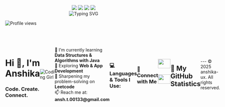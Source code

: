 <div align="center">
  <img src="https://raw.githubusercontent.com/PokeAPI/sprites/master/sprites/pokemon/other/showdown/25.gif" width="90"/>
  <img src="https://raw.githubusercontent.com/PokeAPI/sprites/master/sprites/pokemon/other/showdown/6.gif" width="90"/>
  <img src="https://raw.githubusercontent.com/PokeAPI/sprites/master/sprites/pokemon/other/showdown/9.gif" width="90"/>
  <img src="https://raw.githubusercontent.com/PokeAPI/sprites/master/sprites/pokemon/other/showdown/1.gif" width="90"/>
</div>

<div align="center">
  <img src="https://readme-typing-svg.herokuapp.com?font=Fira+Code&size=30&pause=1000&color=FFD700&background=FF000000&center=true&vCenter=true&width=600&lines=Gotta+Code+%27Em+All!;Pokemon+Trainer+%26+Developer;Catching+Bugs+%26+Pokemon!" alt="Typing SVG" />
</div>
<p align="left">
  <img src="https://komarev.com/ghpvc/?username=anshika-ux&label=Profile%20views&color=0e75b6&style=flat" alt="Profile views" />
<div style="display: flex; align-items: center;">
<div>
  <h1>Hi 👋, I'm Anshika</h1>
  <h3>Code. Create. Connect.</h3>
</div>
<img align="right" alt="Coding Girl" width="350" src="https://media3.giphy.com/media/v1.Y2lkPTc5MGI3NjExeDMzcWJkbDFyZWRjdHc1aW16OWQzNTdtNmx1Njg4c3JhMWFvZ2h1cSZlcD12MV9pbnRlcm5hbF9naWZfYnlfaWQmY3Q9Zw/JqmupuTVZYaQX5s094/giphy.gif" />
<p align="left-centre">
🌱 I’m currently learning <b>Data Structures & Algorithms with Java</b> <br>
👀 Exploring <b>Web & App Development</b><br>
🎯 Sharpening my problem-solving on <b>Leetcode</b><br>
📫 Reach me at: <b>ansh.t.00133@gmail.com</b> 
</p>

### 💻 Languages & Tools I Use:

<p align="left">
  <img src="https://raw.githubusercontent.com/devicons/devicon/master/icons/python/python-original.svg" alt="Python" width="40" height="40"/>
  <img src="https://raw.githubusercontent.com/devicons/devicon/master/icons/java/java-original.svg" alt="Java" width="40" height="40"/>
  <img src="https://raw.githubusercontent.com/devicons/devicon/master/icons/html5/html5-original-wordmark.svg" alt="HTML5" width="40" height="40"/>
  <img src="https://raw.githubusercontent.com/devicons/devicon/master/icons/css3/css3-original-wordmark.svg" alt="CSS3" width="40" height="40"/>
  <img src="https://raw.githubusercontent.com/devicons/devicon/master/icons/javascript/javascript-original.svg" alt="JavaScript" width="40" height="40"/>
  <img src="https://raw.githubusercontent.com/devicons/devicon/master/icons/git/git-original.svg" alt="Git" width="40" height="40"/>
</p>


### 🫧 Connect with Me

<p align="left">
  <a href="https://www.linkedin.com/in/anshika-tripathi/" target="_blank">
    <img src="https://raw.githubusercontent.com/rahuldkjain/github-profile-readme-generator/master/src/images/icons/Social/linked-in-alt.svg" height="30" width="40" />
  </a>
  &nbsp;&nbsp;&nbsp;
  <a href="https://instagram.com/anshika._013" target="_blank">
    <img src="https://raw.githubusercontent.com/rahuldkjain/github-profile-readme-generator/master/src/images/icons/Social/instagram.svg" height="30" width="40" />
  </a>
  &nbsp;&nbsp;&nbsp;
</p>

## 🚀 My GitHub Statistics
<table>
<tr>
<td width="50%">

### ⚡ Pikachu's Stats
<img src="https://raw.githubusercontent.com/PokeAPI/sprites/master/sprites/pokemon/other/showdown/25.gif" width="80" align="right"/>

![GitHub stats](https://github-readme-stats-coral-two-25.vercel.app/api?username=things12&show_icons=true&theme=radical&count_private=true&include_all_commits=true&custom_title=⚡%20Coding%20Power%20⚡&icon_color=ff6347&title_color=ff4500&text_color=ff6347&bg_color=1a1b27)

</td>
<td width="50%">

### 🔥 Charizard's Languages
<img src="https://raw.githubusercontent.com/PokeAPI/sprites/master/sprites/pokemon/other/showdown/6.gif" width="80" align="right"/>

![Top Languages](https://github-readme-stats-coral-two-25.vercel.app/api/top-langs/?username=things12&layout=compact&theme=radical&langs_count=8&custom_title=🔥%20Fire%20Languages%20🔥&title_color=32cd32&text_color=90ee90&bg_color=0d1117)

</td>
</tr>
</table>
---
© 2025 anshika-ux. All rights reserved.  

